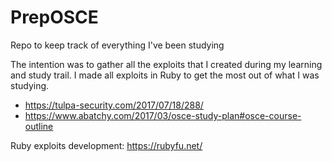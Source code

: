 # PrepOSCE
Repo to keep track of everything I've been studying

The intention was to gather all the exploits that I created during my learning and study trail.
I made all exploits in Ruby to get the most out of what I was studying.

- https://tulpa-security.com/2017/07/18/288/
- https://www.abatchy.com/2017/03/osce-study-plan#osce-course-outline


Ruby exploits development:
https://rubyfu.net/
